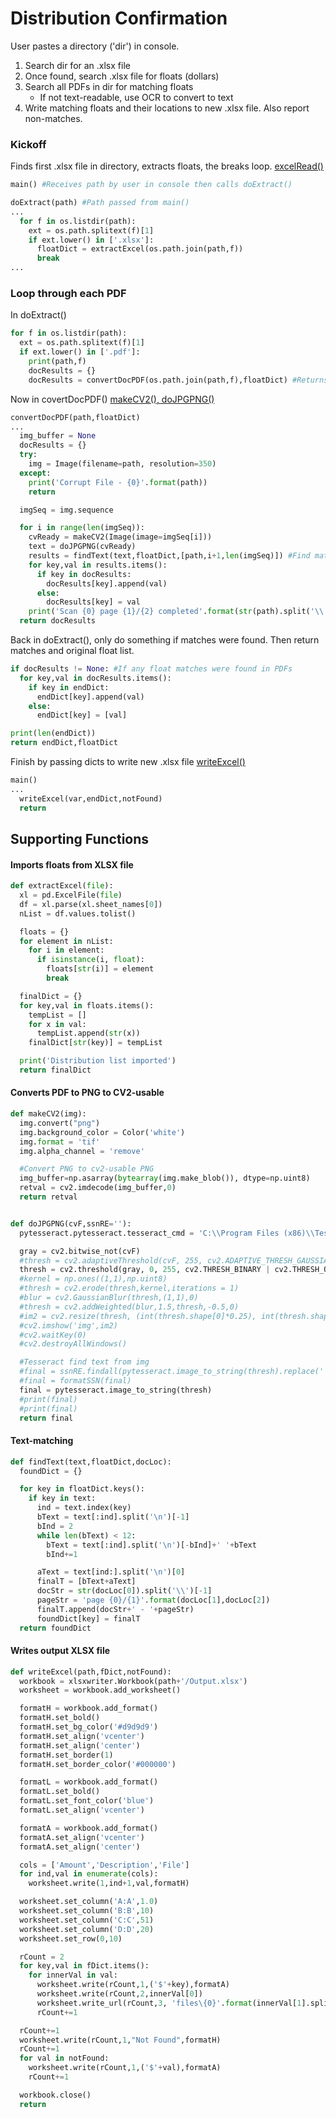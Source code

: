 # Distribution Confirmation
User pastes a directory ('dir') in console.
1. Search dir for an .xlsx file
2. Once found, search .xlsx file for floats (dollars)
3. Search all PDFs in dir for matching floats
   - If not text-readable, use OCR to convert to text
4. Write matching floats and their locations to new .xlsx file. Also report non-matches.

### Kickoff
Finds first .xlsx file in directory, extracts floats, the breaks loop.
[excelRead()](#imports-floats-from-xlsx-file)
```python
main() #Receives path by user in console then calls doExtract()

doExtract(path) #Path passed from main()
...
  for f in os.listdir(path):
    ext = os.path.splitext(f)[1]
    if ext.lower() in ['.xlsx']:
      floatDict = extractExcel(os.path.join(path,f))
      break
...
```
### Loop through each PDF
In doExtract()
```python
for f in os.listdir(path):
  ext = os.path.splitext(f)[1]
  if ext.lower() in ['.pdf']:
    print(path,f)
    docResults = {}
    docResults = convertDocPDF(os.path.join(path,f),floatDict) #Returns float matches in a PDF
```
Now in covertDocPDF()
[makeCV2(), doJPGPNG()](#converts-pdf-to-png-to-cv2-usable)
```python
convertDocPDF(path,floatDict)
...
  img_buffer = None
  docResults = {}
  try:
    img = Image(filename=path, resolution=350)
  except:
    print('Corrupt File - {0}'.format(path))
    return

  imgSeq = img.sequence

  for i in range(len(imgSeq)):
    cvReady = makeCV2(Image(image=imgSeq[i]))
    text = doJPGPNG(cvReady)
    results = findText(text,floatDict,[path,i+1,len(imgSeq)]) #Find matches between floatDict and given text
    for key,val in results.items():
      if key in docResults:
        docResults[key].append(val)
      else:
        docResults[key] = val
    print('Scan {0} page {1}/{2} completed'.format(str(path).split('\\')[-1],i+1,len(imgSeq)))
  return docResults
```
Back in doExtract(), only do something if matches were found. Then return matches and original float list.
```python
if docResults != None: #If any float matches were found in PDFs
  for key,val in docResults.items():
    if key in endDict:
      endDict[key].append(val)
    else:
      endDict[key] = [val]

print(len(endDict))
return endDict,floatDict
```
Finish by passing dicts to write new .xlsx file
[writeExcel()](#writes-output-xlsx-file)
```python
main()
...
  writeExcel(var,endDict,notFound)
  return
```
## Supporting Functions
#### Imports floats from XLSX file
```python
def extractExcel(file):
  xl = pd.ExcelFile(file)
  df = xl.parse(xl.sheet_names[0])
  nList = df.values.tolist()

  floats = {}
  for element in nList:
    for i in element:
      if isinstance(i, float):
        floats[str(i)] = element
        break

  finalDict = {}
  for key,val in floats.items():
    tempList = []
    for x in val:
      tempList.append(str(x))
    finalDict[str(key)] = tempList

  print('Distribution list imported')
  return finalDict
```

#### Converts PDF to PNG to CV2-usable
```python
def makeCV2(img):
  img.convert("png")
  img.background_color = Color('white')
  img.format = 'tif'
  img.alpha_channel = 'remove'

  #Convert PNG to cv2-usable PNG
  img_buffer=np.asarray(bytearray(img.make_blob()), dtype=np.uint8)
  retval = cv2.imdecode(img_buffer,0)
  return retval


def doJPGPNG(cvF,ssnRE=''):
  pytesseract.pytesseract.tesseract_cmd = 'C:\\Program Files (x86)\\Tesseract-OCR\\tesseract'

  gray = cv2.bitwise_not(cvF)
  #thresh = cv2.adaptiveThreshold(cvF, 255, cv2.ADAPTIVE_THRESH_GAUSSIAN_C, cv2.THRESH_BINARY, 3, 1)
  thresh = cv2.threshold(gray, 0, 255, cv2.THRESH_BINARY | cv2.THRESH_OTSU)[1]
  #kernel = np.ones((1,1),np.uint8)
  #thresh = cv2.erode(thresh,kernel,iterations = 1)
  #blur = cv2.GaussianBlur(thresh,(1,1),0)
  #thresh = cv2.addWeighted(blur,1.5,thresh,-0.5,0)
  #im2 = cv2.resize(thresh, (int(thresh.shape[0]*0.25), int(thresh.shape[1]*0.25)))
  #cv2.imshow('img',im2)
  #cv2.waitKey(0)
  #cv2.destroyAllWindows()

  #Tesseract find text from img
  #final = ssnRE.findall(pytesseract.image_to_string(thresh).replace(' ', ''))
  #final = formatSSN(final)
  final = pytesseract.image_to_string(thresh)
  #print(final)
  #print(final)
  return final
```

#### Text-matching
```python
def findText(text,floatDict,docLoc):
  foundDict = {}

  for key in floatDict.keys():
    if key in text:
      ind = text.index(key)
      bText = text[:ind].split('\n')[-1]
      bInd = 2
      while len(bText) < 12:
        bText = text[:ind].split('\n')[-bInd]+' '+bText
        bInd+=1

      aText = text[ind:].split('\n')[0]
      finalT = [bText+aText]
      docStr = str(docLoc[0]).split('\\')[-1]
      pageStr = 'page {0}/{1}'.format(docLoc[1],docLoc[2])
      finalT.append(docStr+' - '+pageStr)
      foundDict[key] = finalT
  return foundDict
```
#### Writes output XLSX file
```python
def writeExcel(path,fDict,notFound):
  workbook = xlsxwriter.Workbook(path+'/Output.xlsx')
  worksheet = workbook.add_worksheet()

  formatH = workbook.add_format()
  formatH.set_bold()
  formatH.set_bg_color('#d9d9d9')
  formatH.set_align('vcenter')
  formatH.set_align('center')
  formatH.set_border(1)
  formatH.set_border_color('#000000')

  formatL = workbook.add_format()
  formatL.set_bold()
  formatL.set_font_color('blue')
  formatL.set_align('vcenter')

  formatA = workbook.add_format()
  formatA.set_align('vcenter')
  formatA.set_align('center')

  cols = ['Amount','Description','File']
  for ind,val in enumerate(cols):
    worksheet.write(1,ind+1,val,formatH)

  worksheet.set_column('A:A',1.0)
  worksheet.set_column('B:B',10)
  worksheet.set_column('C:C',51)
  worksheet.set_column('D:D',20)
  worksheet.set_row(0,10)

  rCount = 2
  for key,val in fDict.items():
    for innerVal in val:
      worksheet.write(rCount,1,('$'+key),formatA)
      worksheet.write(rCount,2,innerVal[0])
      worksheet.write_url(rCount,3, 'files\{0}'.format(innerVal[1].split(' ')[0]), string=innerVal[1], cell_format=formatL)
      rCount+=1

  rCount+=1
  worksheet.write(rCount,1,"Not Found",formatH)
  rCount+=1
  for val in notFound:
    worksheet.write(rCount,1,('$'+val),formatA)
    rCount+=1

  workbook.close()
  return
```

